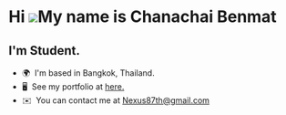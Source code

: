 Hi ![](https://user-images.githubusercontent.com/18350557/176309783-0785949b-9127-417c-8b55-ab5a4333674e.gif)My name is Chanachai Benmat
========================================================================================================================================

I'm Student.
------------

* 🌍  I'm based in Bangkok, Thailand.
* 🖥️  See my portfolio at [here.](https://portfolio-le87.onrender.com)
* ✉️  You can contact me at [Nexus87th@gmail.com](mailto:mkub456@gmail.com)

